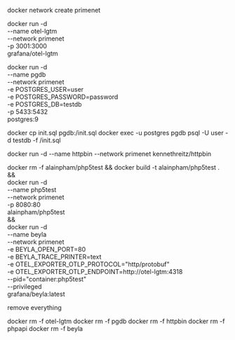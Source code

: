 
docker network create primenet

docker run -d \
  --name otel-lgtm \
  --network primenet \
  -p 3001:3000 \
  grafana/otel-lgtm

docker run -d \
  --name pgdb \
  --network primenet \
  -e POSTGRES_USER=user \
  -e POSTGRES_PASSWORD=password \
  -e POSTGRES_DB=testdb \
  -p 5433:5432 \
  postgres:9


docker cp init.sql pgdb:/init.sql
docker exec -u postgres pgdb psql -U user  -d testdb -f /init.sql

docker run -d --name httpbin --network primenet kennethreitz/httpbin

docker rm -f alainpham/php5test && docker build -t alainpham/php5test . \
&& \
docker run -d \
  --name php5test \
  --network primenet \
  -p 8080:80 \
  alainpham/php5test \
&& \
docker run -d \
  --name beyla \
  --network primenet \
  -e BEYLA_OPEN_PORT=80 \
  -e BEYLA_TRACE_PRINTER=text \
  -e OTEL_EXPORTER_OTLP_PROTOCOL="http/protobuf" \
  -e OTEL_EXPORTER_OTLP_ENDPOINT=http://otel-lgtm:4318 \
  --pid="container:php5test" \
  --privileged \
  grafana/beyla:latest


remove everything

docker rm -f otel-lgtm
docker rm -f pgdb
docker rm -f httpbin
docker rm -f phpapi
docker rm -f beyla


